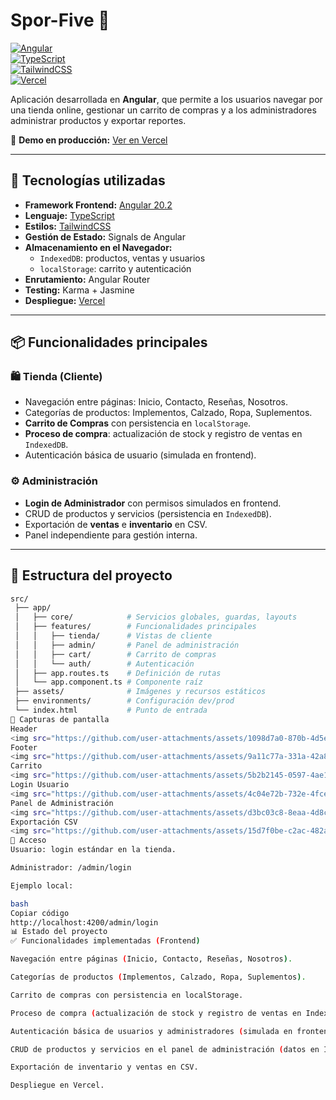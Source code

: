 # Spor-Five 🛒  

[![Angular](https://img.shields.io/badge/Angular-20.2-red?logo=angular&logoColor=white)](https://angular.dev/)  
[![TypeScript](https://img.shields.io/badge/TypeScript-5-blue?logo=typescript&logoColor=white)](https://www.typescriptlang.org/)  
[![TailwindCSS](https://img.shields.io/badge/TailwindCSS-3-38B2AC?logo=tailwindcss&logoColor=white)](https://tailwindcss.com/)  
[![Vercel](https://img.shields.io/badge/Deploy-Vercel-black?logo=vercel&logoColor=white)](https://vercel.com/)  

Aplicación desarrollada en **Angular**, que permite a los usuarios navegar por una tienda online, gestionar un carrito de compras y a los administradores administrar productos y exportar reportes.  

🔗 **Demo en producción:** [Ver en Vercel](https://vercel.com/rodrigos-projects-4a3d9e0f/tienda-angular-2zam)  

---

## 🚀 Tecnologías utilizadas  

- **Framework Frontend:** [Angular 20.2](https://angular.dev/)  
- **Lenguaje:** [TypeScript](https://www.typescriptlang.org/)  
- **Estilos:** [TailwindCSS](https://tailwindcss.com/)  
- **Gestión de Estado:** Signals de Angular  
- **Almacenamiento en el Navegador:**  
  - `IndexedDB`: productos, ventas y usuarios  
  - `localStorage`: carrito y autenticación  
- **Enrutamiento:** Angular Router  
- **Testing:** Karma + Jasmine  
- **Despliegue:** [Vercel](https://vercel.com/)  

---

## 📦 Funcionalidades principales  

### 🛍️ Tienda (Cliente)  
- Navegación entre páginas: Inicio, Contacto, Reseñas, Nosotros.  
- Categorías de productos: Implementos, Calzado, Ropa, Suplementos.  
- **Carrito de Compras** con persistencia en `localStorage`.  
- **Proceso de compra**: actualización de stock y registro de ventas en `IndexedDB`.  
- Autenticación básica de usuario (simulada en frontend).  

### ⚙️ Administración  
- **Login de Administrador** con permisos simulados en frontend.  
- CRUD de productos y servicios (persistencia en `IndexedDB`).  
- Exportación de **ventas** e **inventario** en CSV.  
- Panel independiente para gestión interna.  

---

## 📂 Estructura del proyecto  

```bash
src/
 ├── app/
 │   ├── core/            # Servicios globales, guardas, layouts
 │   ├── features/        # Funcionalidades principales
 │   │   ├── tienda/      # Vistas de cliente
 │   │   ├── admin/       # Panel de administración
 │   │   ├── cart/        # Carrito de compras
 │   │   └── auth/        # Autenticación
 │   ├── app.routes.ts    # Definición de rutas
 │   └── app.component.ts # Componente raíz
 ├── assets/              # Imágenes y recursos estáticos
 ├── environments/        # Configuración dev/prod
 └── index.html           # Punto de entrada
📸 Capturas de pantalla
Header
<img src="https://github.com/user-attachments/assets/1098d7a0-870b-4d5e-8410-1e67d5884fe6" width="800" />
Footer
<img src="https://github.com/user-attachments/assets/9a11c77a-331a-42a8-bdf9-817cd6a9f656" width="800" />
Carrito
<img src="https://github.com/user-attachments/assets/5b2b2145-0597-4ae1-be60-4a2919fcb6f7" width="800" /> <img src="https://github.com/user-attachments/assets/33b80d7c-c2cc-4fd9-b3ab-534d4863a817" width="800" />
Login Usuario
<img src="https://github.com/user-attachments/assets/4c04e72b-732e-4fce-8598-04d28c61c0eb" width="800" />
Panel de Administración
<img src="https://github.com/user-attachments/assets/d3bc03c8-8eaa-4d8c-9a21-42a854f1520f" width="600" /> <img src="https://github.com/user-attachments/assets/9921bdb6-a321-4bc4-9f95-ad458e5f4d8e" width="800" />
Exportación CSV
<img src="https://github.com/user-attachments/assets/15d7f0be-c2ac-482a-9406-5bd9e2582a66" width="800" />
🔐 Acceso
Usuario: login estándar en la tienda.

Administrador: /admin/login

Ejemplo local:

bash
Copiar código
http://localhost:4200/admin/login
📊 Estado del proyecto
✅ Funcionalidades implementadas (Frontend)

Navegación entre páginas (Inicio, Contacto, Reseñas, Nosotros).

Categorías de productos (Implementos, Calzado, Ropa, Suplementos).

Carrito de compras con persistencia en localStorage.

Proceso de compra (actualización de stock y registro de ventas en IndexedDB).

Autenticación básica de usuarios y administradores (simulada en frontend).

CRUD de productos y servicios en el panel de administración (datos en IndexedDB).

Exportación de inventario y ventas en CSV.

Despliegue en Vercel.
